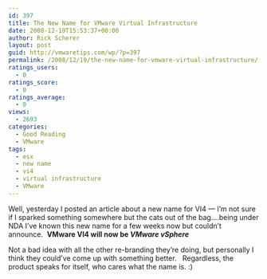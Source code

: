 ```yaml
---
id: 397
title: The New Name for VMware Virtual Infrastructure
date: 2008-12-19T15:53:37+00:00
author: Rick Scherer
layout: post
guid: http://vmwaretips.com/wp/?p=397
permalink: /2008/12/19/the-new-name-for-vmware-virtual-infrastructure/
ratings_users:
  - 0
ratings_score:
  - 0
ratings_average:
  - 0
views:
  - 2693
categories:
  - Good Reading
  - VMware
tags:
  - esx
  - new name
  - vi4
  - virtual infrastructure
  - VMware
---
```

Well, yesterday I posted an article about a new name for VI4 &#8212; I&#8217;m not sure if I sparked something somewhere but the cats out of the bag&#8230;.being under NDA I&#8217;ve known this new name for a few weeks now but couldn&#8217;t announce.  **VMware VI4 will now be _VMware vSphere_** 

Not a bad idea with all the other re-branding they&#8217;re doing, but personally I think they could&#8217;ve come up with something better.   Regardless, the product speaks for itself, who cares what the name is. :)